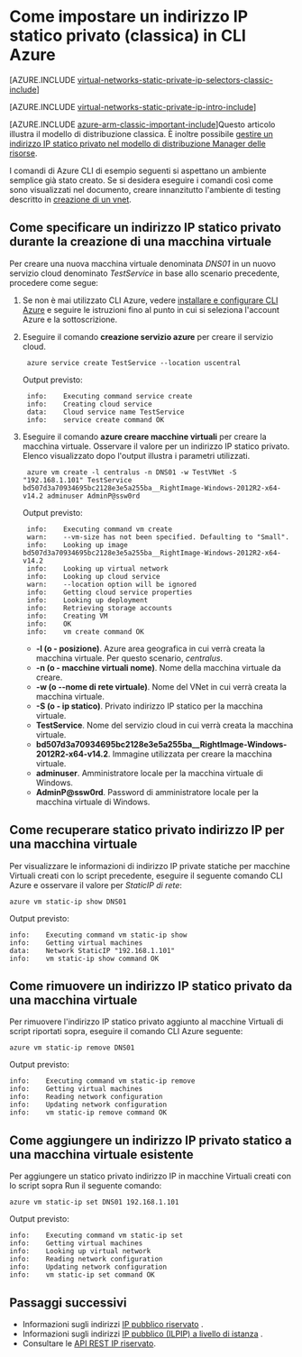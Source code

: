 <properties 
   pageTitle="Come impostare un indirizzo IP privato statico in modalità classica ausing CLI | Microsoft Azure"
   description="Informazioni sulle IP privato statico (DIP) e come possono essere gestiti in modalità classica utilizzando CLI"
   services="virtual-network"
   documentationCenter="na"
   authors="jimdial"
   manager="carmonm"
   editor="tysonn"
   tags="azure-service-management"
/>
<tags 
   ms.service="virtual-network"
   ms.devlang="na"
   ms.topic="article"
   ms.tgt_pltfrm="na"
   ms.workload="infrastructure-services"
   ms.date="03/15/2016"
   ms.author="jdial" />

# <a name="how-to-set-a-static-private-ip-address-classic-in-azure-cli"></a>Come impostare un indirizzo IP statico privato (classica) in CLI Azure

[AZURE.INCLUDE [virtual-networks-static-private-ip-selectors-classic-include](../../includes/virtual-networks-static-private-ip-selectors-classic-include.md)]

[AZURE.INCLUDE [virtual-networks-static-private-ip-intro-include](../../includes/virtual-networks-static-private-ip-intro-include.md)]

[AZURE.INCLUDE [azure-arm-classic-important-include](../../includes/azure-arm-classic-important-include.md)]Questo articolo illustra il modello di distribuzione classica. È inoltre possibile [gestire un indirizzo IP statico privato nel modello di distribuzione Manager delle risorse](virtual-networks-static-private-ip-arm-cli.md).

I comandi di Azure CLI di esempio seguenti si aspettano un ambiente semplice già stato creato. Se si desidera eseguire i comandi così come sono visualizzati nel documento, creare innanzitutto l'ambiente di testing descritto in [creazione di un vnet](virtual-networks-create-vnet-classic-cli.md).

## <a name="how-to-specify-a-static-private-ip-address-when-creating-a-vm"></a>Come specificare un indirizzo IP statico privato durante la creazione di una macchina virtuale
Per creare una nuova macchina virtuale denominata *DNS01* in un nuovo servizio cloud denominato *TestService* in base allo scenario precedente, procedere come segue:

1. Se non è mai utilizzato CLI Azure, vedere [installare e configurare CLI Azure](../xplat-cli-install.md) e seguire le istruzioni fino al punto in cui si seleziona l'account Azure e la sottoscrizione.
1. Eseguire il comando **creazione servizio azure** per creare il servizio cloud.

        azure service create TestService --location uscentral

    Output previsto:

        info:    Executing command service create
        info:    Creating cloud service
        data:    Cloud service name TestService
        info:    service create command OK
    
2. Eseguire il comando **azure creare macchine virtuali** per creare la macchina virtuale. Osservare il valore per un indirizzo IP statico privato. Elenco visualizzato dopo l'output illustra i parametri utilizzati.

        azure vm create -l centralus -n DNS01 -w TestVNet -S "192.168.1.101" TestService bd507d3a70934695bc2128e3e5a255ba__RightImage-Windows-2012R2-x64-v14.2 adminuser AdminP@ssw0rd

    Output previsto:

        info:    Executing command vm create
        warn:    --vm-size has not been specified. Defaulting to "Small".
        info:    Looking up image bd507d3a70934695bc2128e3e5a255ba__RightImage-Windows-2012R2-x64-v14.2
        info:    Looking up virtual network
        info:    Looking up cloud service
        warn:    --location option will be ignored
        info:    Getting cloud service properties
        info:    Looking up deployment
        info:    Retrieving storage accounts
        info:    Creating VM
        info:    OK
        info:    vm create command OK

    - **-l (o - posizione)**. Azure area geografica in cui verrà creata la macchina virtuale. Per questo scenario, *centralus*.
    - **-n (o - macchine virtuali nome)**. Nome della macchina virtuale da creare.
    - **-w (o --nome di rete virtuale)**. Nome del VNet in cui verrà creata la macchina virtuale. 
    - **-S (o - ip statico)**. Privato indirizzo IP statico per la macchina virtuale.
    - **TestService**. Nome del servizio cloud in cui verrà creata la macchina virtuale.
    - **bd507d3a70934695bc2128e3e5a255ba__RightImage-Windows-2012R2-x64-v14.2**. Immagine utilizzata per creare la macchina virtuale.
    - **adminuser**. Amministratore locale per la macchina virtuale di Windows.
    - **AdminP@ssw0rd**. Password di amministratore locale per la macchina virtuale di Windows.

## <a name="how-to-retrieve-static-private-ip-address-information-for-a-vm"></a>Come recuperare statico privato indirizzo IP per una macchina virtuale
Per visualizzare le informazioni di indirizzo IP private statiche per macchine Virtuali creati con lo script precedente, eseguire il seguente comando CLI Azure e osservare il valore per *StaticIP di rete*:

    azure vm static-ip show DNS01

Output previsto:

    info:    Executing command vm static-ip show
    info:    Getting virtual machines
    data:    Network StaticIP "192.168.1.101"
    info:    vm static-ip show command OK

## <a name="how-to-remove-a-static-private-ip-address-from-a-vm"></a>Come rimuovere un indirizzo IP statico privato da una macchina virtuale
Per rimuovere l'indirizzo IP statico privato aggiunto al macchine Virtuali di script riportati sopra, eseguire il comando CLI Azure seguente:
    
    azure vm static-ip remove DNS01

Output previsto:

    info:    Executing command vm static-ip remove
    info:    Getting virtual machines
    info:    Reading network configuration
    info:    Updating network configuration
    info:    vm static-ip remove command OK

## <a name="how-to-add-a-static-private-ip-to-an-existing-vm"></a>Come aggiungere un indirizzo IP privato statico a una macchina virtuale esistente
Per aggiungere un statico privato indirizzo IP in macchine Virtuali creati con lo script sopra Run il seguente comando:

    azure vm static-ip set DNS01 192.168.1.101

Output previsto:

    info:    Executing command vm static-ip set
    info:    Getting virtual machines
    info:    Looking up virtual network
    info:    Reading network configuration
    info:    Updating network configuration
    info:    vm static-ip set command OK

## <a name="next-steps"></a>Passaggi successivi

- Informazioni sugli indirizzi [IP pubblico riservato](virtual-networks-reserved-public-ip.md) .
- Informazioni sugli indirizzi [IP pubblico (ILPIP) a livello di istanza](virtual-networks-instance-level-public-ip.md) .
- Consultare le [API REST IP riservato](https://msdn.microsoft.com/library/azure/dn722420.aspx).
